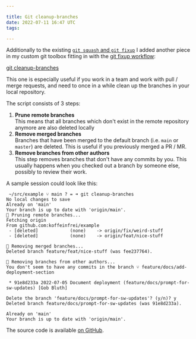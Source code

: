 ```yaml
---

title: Git cleanup-branches
date: 2022-07-11 16:47 UTC
tags:

---
```


Additionally to the existing [`git squash` and `git
fixup`](/2018/09/22/git-fixup-and-git-squash/) I added another piece in my
custom git toolbox fitting in with the [git fixup
workflow](/2018/09/18/the-git-fixup-workflow/):

[git cleanup-branches](https://github.com/koffeinfrei/dotfiles/blob/master/bin/git-cleanup-branches)

This one is especially useful if you work in a team and work with pull / merge
requests, and need to once in a while clean up the branches in your local
repository.

The script consists of 3 steps:

1. **Prune remote branches**<br>
   This means that all branches which don't exist in the remote repository
   anymore are also deleted locally
2. **Remove merged branches**<br>
   Branches that have been merged to the default branch (i.e. `main` or
   `master`) are deleted. This is useful if you previously merged a PR / MR.
3. **Remove branches from other authors**<br>
   This step removes branches that don't have any commits by you. This usually
   happens when you checked out a branch by someone else, possibly to review
   their work.

A sample session could look like this:

```language-bash
 ~/src/example ⑂ main ? = ➜ git cleanup-branches
No local changes to save
Already on 'main'
Your branch is up to date with 'origin/main'.
🥁 Pruning remote branches...
Fetching origin
From github.com:koffeinfrei/example
 - [deleted]            (none)    -> origin/fix/weird-stuff
 - [deleted]            (none)    -> origin/feat/nice-stuff

🥁 Removing merged branches...
Deleted branch feature/feat/nice-stuff (was fee237764).

🥁 Removing branches from other authors...
You don't seem to have any commits in the branch ⑂ feature/docs/add-deployment-section

 * 91e8d233a 2022-07-05 Document deployment (feature/docs/prompt-for-sw-updates) [Gob Bluth]

Delete the branch 'feature/docs/prompt-for-sw-updates'? (y/n)? y
Deleted branch feature/docs/prompt-for-sw-updates (was 91e8d233a).

Already on 'main'
Your branch is up to date with 'origin/main'.
```

The source code is available [on
GitHub](https://github.com/koffeinfrei/dotfiles/blob/master/bin/git-cleanup-branches).
